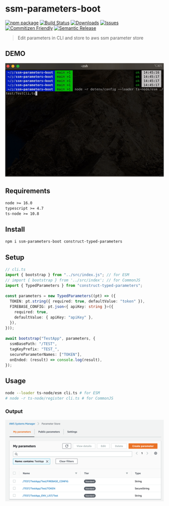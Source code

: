 # ssm-parameters-boot

[![npm package][npm-img]][npm-url]
[![Build Status][build-img]][build-url]
[![Downloads][downloads-img]][downloads-url]
[![Issues][issues-img]][issues-url]
[![Commitizen Friendly][commitizen-img]][commitizen-url]
[![Semantic Release][semantic-release-img]][semantic-release-url]

> Edit parameters in CLI and store to aws ssm parameter store

## DEMO

![CLI](https://raw.githubusercontent.com/masahirompp/images/main/ssm-parameters-boot.gif)

## Requirements

```txt
node >= 16.0
typescript >= 4.7
ts-node >= 10.8
```

## Install

```bash
npm i ssm-parameters-boot construct-typed-parameters
```

## Setup

```ts
// cli.ts
import { bootstrap } from "../src/index.js"; // for ESM
// import { bootstrap } from '../src/index'; // for CommonJS
import { TypedParameters } from "construct-typed-parameters";

const parameters = new TypedParameters((pt) => ({
  TOKEN: pt.string({ required: true, defaultValue: "token" }),
  FIREBASE_CONFIG: pt.json<{ apiKey: string }>({
    required: true,
    defaultValue: { apiKey: "apiKey" },
  }),
}));

await bootstrap("TestApp", parameters, {
  ssmBasePath: "/TEST",
  tagKeyPrefix: "TEST_",
  secureParameterNames: ["TOKEN"],
  onEnded: (result) => console.log(result),
});
```

## Usage

```sh
node --loader ts-node/esm cli.ts # for ESM
# node -r ts-node/register cli.ts # for CommonJS
```

### Output

![OUTPUT](https://raw.githubusercontent.com/masahirompp/images/main/ssm-parameters-boot_ssm.png)

[build-img]: https://github.com/masahirompp/ssm-parameters-boot/actions/workflows/release.yml/badge.svg
[build-url]: https://github.com/masahirompp/ssm-parameters-boot/actions/workflows/release.yml
[downloads-img]: https://img.shields.io/npm/dt/ssm-parameters-boot
[downloads-url]: https://www.npmtrends.com/ssm-parameters-boot
[npm-img]: https://img.shields.io/npm/v/ssm-parameters-boot
[npm-url]: https://www.npmjs.com/package/ssm-parameters-boot
[issues-img]: https://img.shields.io/github/issues/masahirompp/ssm-parameters-boot
[issues-url]: https://github.com/masahirompp/ssm-parameters-boot/issues
[codecov-img]: https://codecov.io/gh/masahirompp/ssm-parameters-boot/branch/main/graph/badge.svg
[codecov-url]: https://codecov.io/gh/masahirompp/ssm-parameters-boot
[semantic-release-img]: https://img.shields.io/badge/%20%20%F0%9F%93%A6%F0%9F%9A%80-semantic--release-e10079.svg
[semantic-release-url]: https://github.com/semantic-release/semantic-release
[commitizen-img]: https://img.shields.io/badge/commitizen-friendly-brightgreen.svg
[commitizen-url]: http://commitizen.github.io/cz-cli/
